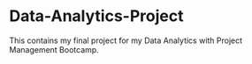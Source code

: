 # Data-Analytics-Project
This contains my final project for my Data Analytics with Project Management Bootcamp. 
